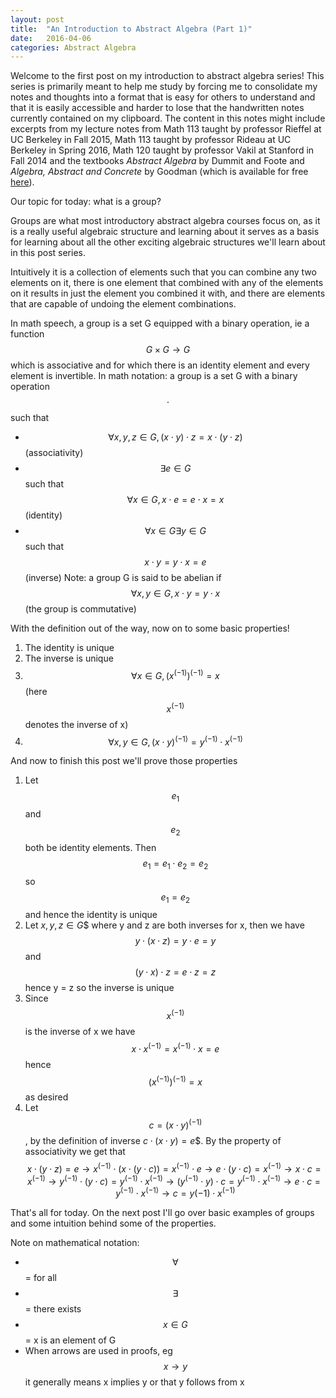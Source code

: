 ```yaml
---
layout: post
title:  "An Introduction to Abstract Algebra (Part 1)"
date:   2016-04-06 
categories: Abstract Algebra
---
```

Welcome to the first post on my introduction to abstract algebra series! This series is primarily meant to help me study by forcing me to consolidate my notes and thoughts into a format that is easy for others to understand and that it is easily accessible and harder to lose that the handwritten notes currently contained on my clipboard. The content in this notes might include excerpts from my lecture notes from Math 113 taught by professor Rieffel at UC Berkeley in Fall 2015, Math 113 taught by professor Rideau at UC Berkeley in Spring 2016, Math 120 taught by professor Vakil at Stanford in Fall 2014 and the textbooks *Abstract Algebra* by Dummit and Foote and *Algebra, Abstract and Concrete* by Goodman (which is available for free [here](http://homepage.math.uiowa.edu/~goodman/algebrabook.dir/download.htm)). 

Our topic for today: what is a group? 

Groups are what most introductory abstract algebra courses focus on, as it is a really useful algebraic structure and learning about it serves as a basis for learning about all the other exciting algebraic structures we'll learn about in this post series. 

Intuitively it is a collection of elements such that you can combine any two elements on it, there is one element that combined with any of the elements on it results in just the element you combined it with, and there are elements that are capable of undoing the element combinations. 

In math speech, a group is a set G equipped with a binary operation, ie a function $$G \times G \rightarrow G$$ which is associative and for which there is an identity element and every element is invertible. In math notation: a group is a set G with a binary operation $$ \cdot $$ such that 
* $$ \forall x, y, z \in G, (x\cdot y)\cdot z = x\cdot (y \cdot z)$$ (associativity)
* $$ \exists e \in G$$ such that $$\forall x \in G, x \cdot e = e \cdot x = x$$ (identity)
* $$ \forall x \in G \exists y \in G$$ such that $$x \cdot y = y \cdot x = e$$ (inverse) 
Note: a group G is said to be abelian if $$\forall x, y \in G, x \cdot y = y \cdot x$$ (the group is commutative)

With the definition out of the way, now on to some basic properties! 
1. The identity is unique
2. The inverse is unique 
3. $$\forall x \in G, (x^(-1))^(-1) = x$$ (here $$x^(-1)$$ denotes the inverse of x)
4. $$\forall x, y \in G, (x \cdot y)^(-1) = y^(-1) \cdot x^(-1)$$

And now to finish this post we'll prove those properties
1. Let $$e_1$$ and $$e_2$$ both be identity elements. Then $$e_1 = e_1 \cdot e_2 = e_2$$ so $$e_1 = e_2$$ and hence the identity is unique
2. Let $x, y, z \in G$$ where y and z are both inverses for x, then we have $$y \cdot (x \cdot z) = y \cdot e = y$$ and $$(y \cdot x) \cdot z = e \cdot z = z$$ hence y = z so the inverse is unique 
3. Since $$x^(-1)$$ is the inverse of x we have $$x \cdot x^(-1) = x^(-1) \cdot x = e$$ hence $$(x^(-1))^(-1) = x$$ as desired
4. Let $$c = (x \cdot y)^(-1)$$, by the definition of inverse $c \cdot (x \cdot y) = e$$. By the property of associativity we get that $$x \cdot (y \cdot z) = e \rightarrow x^(-1) \cdot (x \cdot (y \cdot c)) = x^(-1) \cdot e \rightarrow e \cdot (y \cdot c) = x^(-1) \rightarrow x \cdot c = x^(-1) \rightarrow y^(-1) \cdot (y \cdot c) = y^(-1) \cdot x^(-1) \rightarrow (y^(-1) \cdot y) \cdot c = y^(-1) \cdot x^(-1) \rightarrow e \cdot c = y^(-1) \cdot x^(-1) \rightarrow c = y(-1) \cdot x^(-1)$$

That's all for today. On the next post I'll go over basic examples of groups and some intuition behind some of the properties. 

Note on mathematical notation:
* $$\forall$$ = for all
* $$\exists$$ = there exists 
* $$x \in G$$ = x is an element of G 
* When arrows are used in proofs, eg $$x \rightarrow y$$ it generally means x implies y or that y follows from x







